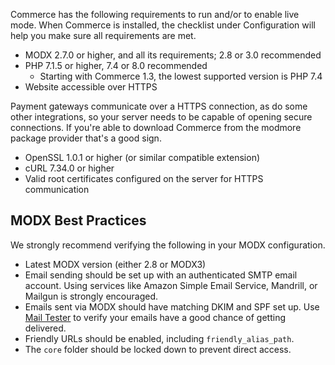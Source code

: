 Commerce has the following requirements to run and/or to enable live mode. When Commerce is installed, the checklist under Configuration will help you make sure all requirements are met.

- MODX 2.7.0 or higher, and all its requirements; 2.8 or 3.0 recommended
- PHP 7.1.5 or higher, 7.4 or 8.0 recommended
  - Starting with Commerce 1.3, the lowest supported version is PHP 7.4
- Website accessible over HTTPS

Payment gateways communicate over a HTTPS connection, as do some other integrations, so your server needs to be capable of opening secure connections. If you're able to download Commerce from the modmore package provider that's a good sign.

- OpenSSL 1.0.1 or higher (or similar compatible extension)
- cURL 7.34.0 or higher
- Valid root certificates configured on the server for HTTPS communication

## MODX Best Practices

We strongly recommend verifying the following in your MODX configuration.

- Latest MODX version (either 2.8 or MODX3)
- Email sending should be set up with an authenticated SMTP email account. Using services like Amazon Simple Email Service, Mandrill, or Mailgun is strongly encouraged.
- Emails sent via MODX should have matching DKIM and SPF set up. Use [Mail Tester](https://www.mail-tester.com/) to verify your emails have a good chance of getting delivered.
- Friendly URLs should be enabled, including `friendly_alias_path`.
- The `core` folder should be locked down to prevent direct access.
